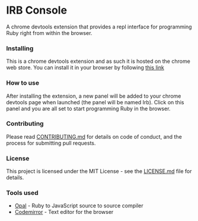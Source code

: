 # IRB Console

A chrome devtools extension that provides a repl interface for programming Ruby
right from within the browser.

### Installing

This is a chrome devtools extension and as such it is hosted on the chrome web store.
You can install it in your browser by following [this link](https://chrome.google.com/webstore/detail/irb-console/ngdnicecanjjnoaediojocpibfoeeifp)

### How to use

After installing the extension, a new panel will be added to your chrome devtools page when
launched (the panel will be named Irb). Click on this panel and you are all set to start
programming Ruby in the browser.

### Contributing

Please read [CONTRIBUTING.md](https://github.com/blueyedgeek/irb-console/blob/master/CONTRIBUTING.md)
for details on code of conduct, and the process for submitting pull requests.


### License

This project is licensed under the MIT License -
see the [LICENSE.md](https://github.com/blueyedgeek/irb-console/blob/master/LICENSE.md)
file for details.

### Tools used

* [Opal](http://opalrb.org/) - Ruby to JavaScript source to source compiler
* [Codemirror](https://codemirror.net/index.html) - Text editor for the browser

